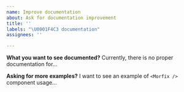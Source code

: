 ```yaml
---
name: Improve documentation
about: Ask for documentation improvement
title: ''
labels: "\U0001F4C3 documentation"
assignees: ''

---
```


**What you want to see documented?**
Currently, there is no proper documentation for...

**Asking for more examples?**
I want to see an example of `<Morfix />` component usage...
